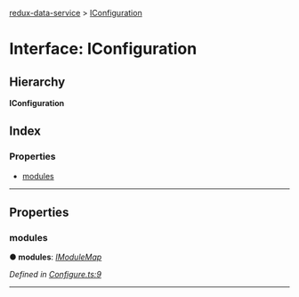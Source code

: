 [redux-data-service](../README.md) > [IConfiguration](../interfaces/iconfiguration.md)

# Interface: IConfiguration

## Hierarchy

**IConfiguration**

## Index

### Properties

* [modules](iconfiguration.md#modules)

---

## Properties

<a id="modules"></a>

###  modules

**● modules**: *[IModuleMap](imodulemap.md)*

*Defined in [Configure.ts:9](https://github.com/Rediker-Software/redux-data-service/blob/69d850d/src/Configure.ts#L9)*

___

